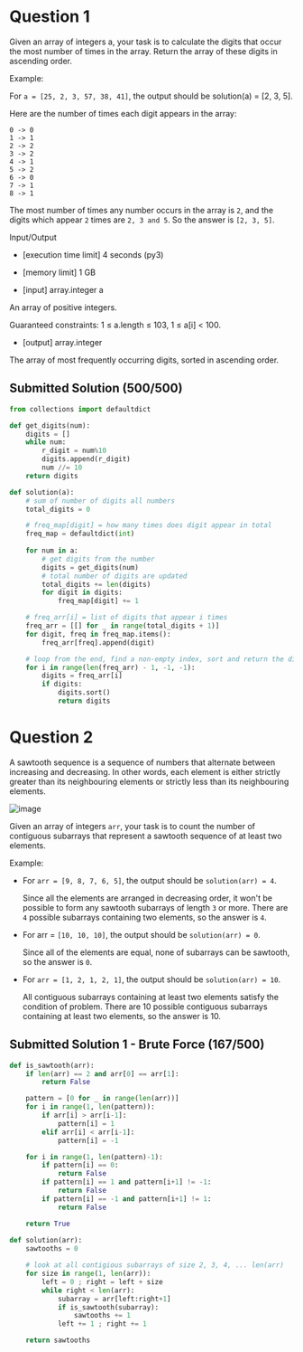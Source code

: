 # Question 1

Given an array of integers a, your task is to calculate the digits that occur the most number of times in the array. Return the array of these digits in ascending order.

Example:

For `a = [25, 2, 3, 57, 38, 41]`, the output should be solution(a) = [2, 3, 5].

Here are the number of times each digit appears in the array:
```
0 -> 0
1 -> 1
2 -> 2
3 -> 2
4 -> 1
5 -> 2
6 -> 0
7 -> 1
8 -> 1
```

The most number of times any number occurs in the array is `2`, and the digits which appear `2` times are `2, 3 and 5`. So the answer is `[2, 3, 5]`.

Input/Output

* [execution time limit] 4 seconds (py3)

* [memory limit] 1 GB

* [input] array.integer a

An array of positive integers.

Guaranteed constraints:
1 ≤ a.length ≤ 103,
1 ≤ a[i] < 100.

* [output] array.integer

The array of most frequently occurring digits, sorted in ascending order.


## Submitted Solution (500/500)

```python
from collections import defaultdict

def get_digits(num):
    digits = []
    while num:
        r_digit = num%10
        digits.append(r_digit)
        num //= 10
    return digits

def solution(a):
    # sum of number of digits all numbers
    total_digits = 0

    # freq_map[digit] = how many times does digit appear in total
    freq_map = defaultdict(int)
    
    for num in a:
        # get digits from the number
        digits = get_digits(num)
        # total number of digits are updated
        total_digits += len(digits)
        for digit in digits:
            freq_map[digit] += 1

    # freq_arr[i] = list of digits that appear i times
    freq_arr = [[] for _ in range(total_digits + 1)]
    for digit, freq in freq_map.items():
        freq_arr[freq].append(digit)

    # loop from the end, find a non-empty index, sort and return the digits
    for i in range(len(freq_arr) - 1, -1, -1):
        digits = freq_arr[i]
        if digits:
            digits.sort()
            return digits

```


# Question 2

A sawtooth sequence is a sequence of numbers that alternate between increasing and decreasing. In other words, each element is either strictly greater than its neighbouring elements or strictly less than its neighbouring elements.

![image](https://github.com/azimsb1/lc2023/assets/145243547/b2ccb756-12b5-4373-8e95-6684d67eaf3f)

Given an array of integers `arr`, your task is to count the number of contiguous subarrays that represent a sawtooth sequence of at least two elements.

Example:

* For `arr = [9, 8, 7, 6, 5]`, the output should be `solution(arr) = 4`.

  Since all the elements are arranged in decreasing order, it won't be possible to form any sawtooth subarrays of length `3` or more. There are `4` possible subarrays containing two elements, so the answer is `4`.

* For arr = `[10, 10, 10]`, the output should be `solution(arr) = 0`.

  Since all of the elements are equal, none of subarrays can be sawtooth, so the answer is `0`.

* For `arr = [1, 2, 1, 2, 1]`, the output should be `solution(arr) = 10`.

  All contiguous subarrays containing at least two elements satisfy the condition of problem. There are 10 possible contiguous subarrays containing at least two elements, so the answer is 10.


## Submitted Solution 1 - Brute Force (167/500)

```python
def is_sawtooth(arr):
    if len(arr) == 2 and arr[0] == arr[1]:
        return False

    pattern = [0 for _ in range(len(arr))]
    for i in range(1, len(pattern)):
        if arr[i] > arr[i-1]:
            pattern[i] = 1
        elif arr[i] < arr[i-1]:
            pattern[i] = -1

    for i in range(1, len(pattern)-1):
        if pattern[i] == 0:
            return False
        if pattern[i] == 1 and pattern[i+1] != -1:
            return False
        if pattern[i] == -1 and pattern[i+1] != 1:
            return False

    return True
    
def solution(arr):
    sawtooths = 0

    # look at all contigious subarrays of size 2, 3, 4, ... len(arr)
    for size in range(1, len(arr)):
        left = 0 ; right = left + size
        while right < len(arr):
            subarray = arr[left:right+1]
            if is_sawtooth(subarray):
                sawtooths += 1
            left += 1 ; right += 1

    return sawtooths
```






